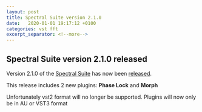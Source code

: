 ```yaml
---
layout: post
title: Spectral Suite version 2.1.0
date:   2020-01-01 19:17:12 +0100
categories: vst fft
excerpt_separator: <!--more-->
---
```


<section>
<h1>Spectral Suite version 2.1.0 released</h1>
<p>Version 2.1.0 of the <a href="/spectralsuite">Spectral Suite</a> has now been <a href="/media/SpectralSuite-v2.1.0.zip">released</a>.</p>
<!--more-->
<p>This release includes 2 new plugins: <strong>Phase Lock</strong> and <strong>Morph</strong></p>
<p>Unfortunately vst2 format will no longer be supported. Plugins will now only be in AU or VST3 format</p>
</section>
